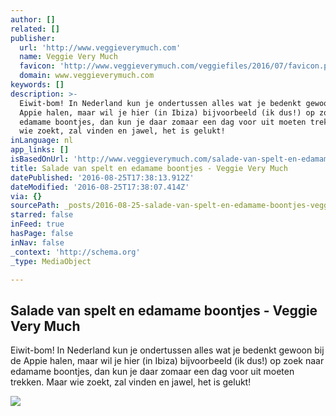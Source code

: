 ```yaml
---
author: []
related: []
publisher:
  url: 'http://www.veggieverymuch.com'
  name: Veggie Very Much
  favicon: 'http://www.veggieverymuch.com/veggiefiles/2016/07/favicon.png'
  domain: www.veggieverymuch.com
keywords: []
description: >-
  Eiwit-bom! In Nederland kun je ondertussen alles wat je bedenkt gewoon bij de
  Appie halen, maar wil je hier (in Ibiza) bijvoorbeeld (ik dus!) op zoek naar
  edamame boontjes, dan kun je daar zomaar een dag voor uit moeten trekken. Maar
  wie zoekt, zal vinden en jawel, het is gelukt!
inLanguage: nl
app_links: []
isBasedOnUrl: 'http://www.veggieverymuch.com/salade-van-spelt-en-edamame-boontjes/'
title: Salade van spelt en edamame boontjes - Veggie Very Much
datePublished: '2016-08-25T17:38:13.912Z'
dateModified: '2016-08-25T17:38:07.414Z'
via: {}
sourcePath: _posts/2016-08-25-salade-van-spelt-en-edamame-boontjes-veggie-very-much.md
starred: false
inFeed: true
hasPage: false
inNav: false
_context: 'http://schema.org'
_type: MediaObject

---
```

<article style=""><h1>Salade van spelt en edamame boontjes - Veggie Very Much</h1><p>Eiwit-bom! In Nederland kun je ondertussen alles wat je bedenkt gewoon bij de Appie halen, maar wil je hier (in Ibiza) bijvoorbeeld (ik dus!) op zoek naar edamame boontjes, dan kun je daar zomaar een dag voor uit moeten trekken. Maar wie zoekt, zal vinden en jawel, het is gelukt!</p><img src="http://www.veggieverymuch.com/veggiefiles/2016/07/Spelt_edamame_salade08-970x610.jpg" /></article>